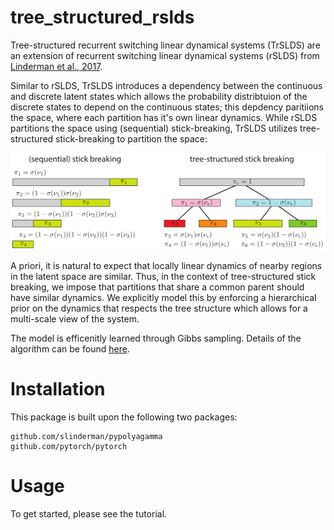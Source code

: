 # tree_structured_rslds
Tree-structured recurrent switching linear dynamical systems (TrSLDS) are an extension of recurrent switching linear dynamical systems (rSLDS) from [Linderman et al., 2017](http://proceedings.mlr.press/v54/linderman17a/linderman17a.pdf).

Similar to rSLDS, TrSLDS introduces a dependency between the continuous and discrete latent states which allows the probability distribtuion of the discrete states to depend on the continuous states; this depdency paritiions the space, where each partition has it's own linear dynamics. While rSLDS partitions the space using (sequential) stick-breaking, TrSLDS utilizes tree-structured stick-breaking to partition the space:

![Stick-breaking](/aux/stick_breaking_tree.png)

A priori, it is natural to expect that locally linear dynamics of nearby regions in the latent space are similar. Thus,
in the context of tree-structured stick breaking, we impose that partitions that share a common parent
should have similar dynamics. We explicitly model this by enforcing a hierarchical prior on the dynamics that respects the tree structure which allows for a multi-scale view of the system. 
      
The model is efficenitly learned through Gibbs sampling. Details of the algorithm can be found [here](https://openreview.net/forum?id=HkzRQhR9YX).

# Installation
This package is built upon the following two packages:
````
github.com/slinderman/pypolyagamma
github.com/pytorch/pytorch
````

# Usage
To get started, please see the tutorial.
